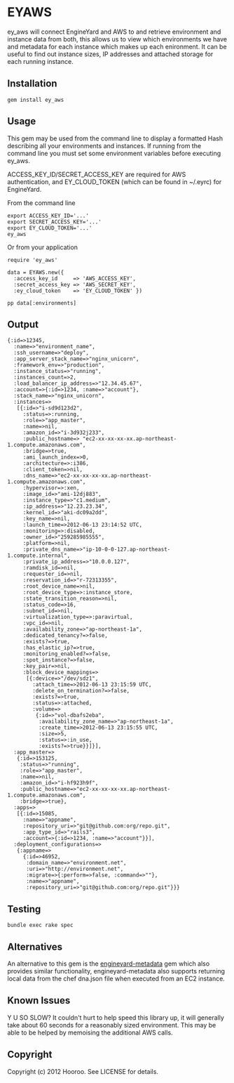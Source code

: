 # EYAWS

ey_aws will connect EngineYard and AWS to and retrieve environment and instance
data from both, this allows us to view which environments we have and metadata
for each instance which makes up each enironment. It can be useful to find out
instance sizes, IP addresses and attached storage for each running instance.

## Installation

    gem install ey_aws

## Usage

This gem may be used from the command line to display a formatted Hash
describing all your environments and instances. If running from the command
line you must set some environment variables before executing ey_aws.

ACCESS_KEY_ID/SECRET_ACCESS_KEY are required for AWS authentication, and
EY_CLOUD_TOKEN (which can be found in ~/.eyrc) for EngineYard.

From the command line

    export ACCESS_KEY_ID='...'
    export SECRET_ACCESS_KEY='...'
    export EY_CLOUD_TOKEN='...'
    ey_aws

Or from your application

    require 'ey_aws'

    data = EYAWS.new({
      :access_key_id     => 'AWS_ACCESS_KEY',
      :secret_access_key => 'AWS_SECRET_KEY',
      :ey_cloud_token    => 'EY_CLOUD_TOKEN' })

    pp data[:environments]

## Output

    {:id=>12345,
      :name=>"environment_name",
      :ssh_username=>"deploy",
      :app_server_stack_name=>"nginx_unicorn",
      :framework_env=>"production",
      :instance_status=>"running",
      :instances_count=>2,
      :load_balancer_ip_address=>"12.34.45.67",
      :account=>{:id=>1234, :name=>"account"},
      :stack_name=>"nginx_unicorn",
      :instances=>
       [{:id=>"i-sd9d123d2",
         :status=>:running,
         :role=>"app_master",
         :name=>nil,
         :amazon_id=>"i-3d932j233",
         :public_hostname=> "ec2-xx-xx-xx-xx.ap-northeast-1.compute.amazonaws.com",
         :bridge=>true,
         :ami_launch_index=>0,
         :architecture=>:i386,
         :client_token=>nil,
         :dns_name=>"ec2-xx-xx-xx-xx.ap-northeast-1.compute.amazonaws.com",
         :hypervisor=>:xen,
         :image_id=>"ami-12dj883",
         :instance_type=>"c1.medium",
         :ip_address=>"12.23.23.34",
         :kernel_id=>"aki-dc09a2dd",
         :key_name=>nil,
         :launch_time=>2012-06-13 23:14:52 UTC,
         :monitoring=>:disabled,
         :owner_id=>"259285985555",
         :platform=>nil,
         :private_dns_name=>"ip-10-0-0-127.ap-northeast-1.compute.internal",
         :private_ip_address=>"10.0.0.127",
         :ramdisk_id=>nil,
         :requester_id=>nil,
         :reservation_id=>"r-72313355",
         :root_device_name=>nil,
         :root_device_type=>:instance_store,
         :state_transition_reason=>nil,
         :status_code=>16,
         :subnet_id=>nil,
         :virtualization_type=>:paravirtual,
         :vpc_id=>nil,
         :availability_zone=>"ap-northeast-1a",
         :dedicated_tenancy?=>false,
         :exists?=>true,
         :has_elastic_ip?=>true,
         :monitoring_enabled?=>false,
         :spot_instance?=>false,
         :key_pair=>nil,
         :block_device_mappings=>
          [{:device=>"/dev/sdz1",
            :attach_time=>2012-06-13 23:15:59 UTC,
            :delete_on_termination?=>false,
            :exists?=>true,
            :status=>:attached,
            :volume=>
             {:id=>"vol-dbafs2eba",
              :availability_zone_name=>"ap-northeast-1a",
              :create_time=>2012-06-13 23:15:55 UTC,
              :size=>5,
              :status=>:in_use,
              :exists?=>true}}]}],
      :app_master=>
       {:id=>153125,
        :status=>"running",
        :role=>"app_master",
        :name=>nil,
        :amazon_id=>"i-hf923h9f",
        :public_hostname=>"ec2-xx-xx-xx-xx.ap-northeast-1.compute.amazonaws.com",
        :bridge=>true},
      :apps=>
       [{:id=>15085,
         :name=>"appname",
         :repository_uri=>"git@github.com:org/repo.git",
         :app_type_id=>"rails3",
         :account=>{:id=>1234, :name=>"account"}}],
      :deployment_configurations=>
       {:appname=>
         {:id=>46952,
          :domain_name=>"environment.net",
          :uri=>"http://environment.net",
          :migrate=>{:perform=>false, :command=>""},
          :name=>"appname",
          :repository_uri=>"git@github.com:org/repo.git"}}}

## Testing

    bundle exec rake spec

## Alternatives

An alternative to this gem is the [engineyard-metadata](https://github.com/seamusabshere/engineyard-metadata)
gem which also provides similar functionality, engineyard-metadata also supports
returning local data from the chef dna.json file when executed from an EC2 instance.

## Known Issues

Y U SO SLOW? It couldn't hurt to help speed this library up, it will generally take about 60 seconds
for a reasonably sized environment. This may be able to be helped by memoising the additional AWS calls.

## Copyright

Copyright (c) 2012 Hooroo. See LICENSE for details.
